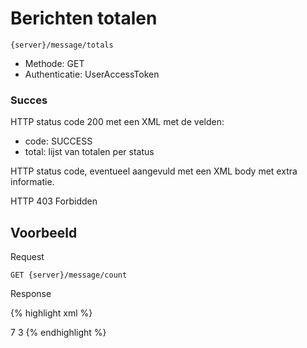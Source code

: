 ---
---

# Berichten totalen

```
{server}/message/totals
```

* Methode: GET
* Authenticatie: UserAccessToken

### Succes

HTTP status code 200 met een XML met de velden:

* code: SUCCESS
* total: lijst van totalen per status

HTTP status code, eventueel aangevuld met een XML body met extra informatie.

HTTP 403 Forbidden

## Voorbeeld

Request

```
GET {server}/message/count
```

Response

{% highlight xml %}
<?xml version="1.0" encoding="UTF-8" standalone="yes"?>
<response>
<total type="READ">7</total>
<total type="UNREAD">3</total>
</response>
{% endhighlight %}
